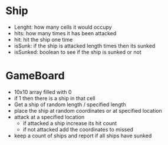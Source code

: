 # Ship

- Lenght: how many cells it would occupy
- hits: how many times it has been attacked
- hit: hit the ship one time
- isSunk: if the ship is attacked length times then its sunked
- isSunked: boolean to see if the ship is sunked or not

# GameBoard

- 10x10 array filled with 0
- if 1 then there is a ship in that cell
- Get a ship of random length / specified length
- place the ship at random coordinates or at specified location
- attack at a specified location
  - if attacked a ship increase its hit count
  - if not attacked add the coordinates to missed
- keep a count of ships and report if all ships have sunked
